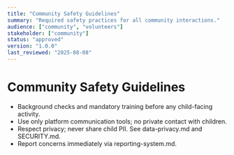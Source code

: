 ```yaml
---
title: "Community Safety Guidelines"
summary: "Required safety practices for all community interactions."
audience: ["community", "volunteers"]
stakeholder: ["community"]
status: "approved"
version: "1.0.0"
last_reviewed: "2025-08-08"
---
```


# Community Safety Guidelines

- Background checks and mandatory training before any child-facing activity.
- Use only platform communication tools; no private contact with children.
- Respect privacy; never share child PII. See data-privacy.md and SECURITY.md.
- Report concerns immediately via reporting-system.md.
